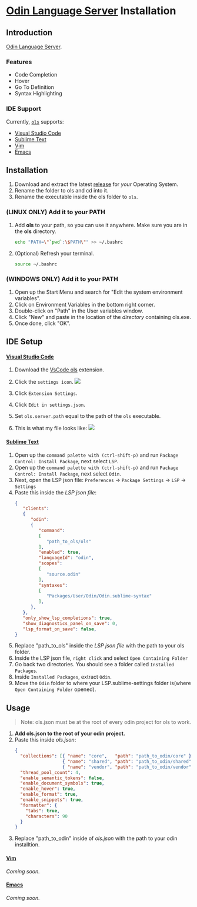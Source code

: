 # [Odin Language Server](https://github.com/DanielGavin/ols) Installation

## Introduction

[Odin Language Server](https://github.com/DanielGavin/ols).

### Features
- Code Completion 
- Hover
- Go To Definition
- Syntax Highlighting

### IDE Support
Currently, [`ols`](https://github.com/DanielGavin/ols) supports:
 - [Visual Studio Code](https://code.visualstudio.com/)
 - [Sublime Text](https://www.sublimetext.com/)
 - [Vim](https://www.vim.org/)
 - [Emacs](https://www.gnu.org/software/emacs/)

## Installation
1. Download and extract the latest [release](https://github.com/DanielGavin/ols/releases) for *your* Operating System.
2. Rename the folder to ols and cd into it.
3. Rename the executable inside the ols folder to `ols`.

### (LINUX ONLY) Add it to your PATH
1. Add **ols** to your path, so you can use it anywhere. Make sure you are in the **ols** directory.

    ```sh
    echo "PATH=\"`pwd`:\$PATH\"" >> ~/.bashrc
    ```
2. (Optional) Refresh your terminal.

    ```sh
    source ~/.bashrc
    ```

### (WINDOWS ONLY) Add it to your PATH
1. Open up the Start Menu and search for "Edit the system environment variables".
2. Click on Environment Variables in the bottom right corner.
3. Double-click on "Path" in the User variables window.
4. Click "New" and paste in the location of the *directory* containing ols.exe.
5. Once done, click "OK".

## IDE Setup
#### [Visual Studio Code](https://code.visualstudio.com/)

1. Download the [VsCode ols](https://marketplace.visualstudio.com/items?itemName=DanielGavin.ols) extension.
2. Click the `settings icon`.
![](/images/installation/ols_settings.png)
3. Click `Extension Settings`.
4. Click `Edit in settings.json`.
5. Set `ols.server.path` equal to the path of the `ols` executable.

6. This is what my file looks like:
![](/images/installation/ols_config_file.png)
#### [Sublime Text](https://www.sublimetext.com/)
1. Open up the `command palette with (ctrl-shift-p)` and run `Package Control: Install Package`, next select ``LSP``.
2. Open up the `command palette with (ctrl-shift-p)` and run `Package Control: Install Package`, next select ``Odin``.
3. Next, open the LSP json file: `Preferences` -> `Package Settings` -> `LSP` -> `Settings`
4. Paste this inside the *LSP json file*:
   ```json
   {
      "clients":
      {
         "odin":
         {
            "command":
            [
               "path_to_ols/ols"
            ],
            "enabled": true,
            "languageId": "odin",
            "scopes":
            [
               "source.odin"
            ],
            "syntaxes":
            [
               "Packages/User/Odin/Odin.sublime-syntax"
            ],
         },
      },
      "only_show_lsp_completions": true,
      "show_diagnostics_panel_on_save": 0,
      "lsp_format_on_save": false,
   }
   
   ```
5. Replace "path_to_ols" inside the *LSP json file* with the path to your ols folder.
6. Inside the LSP json file, `right click` and select `Open Containing Folder`
7. Go back two directories. You should see a folder called `Installed Packages`.
8. Inside `Installed Packages`, extract `Odin`.
9. Move the `Odin` folder to where your LSP.sublime-settings folder is(where `Open Containing Folder` opened).

## Usage
> Note: ols.json must be at the root of every odin project for ols to work.
1. **Add ols.json to the root of your odin project.**
2. Paste this inside *ols.json*:
   ```json
   {
     "collections": [{ "name": "core",   "path": "path_to_odin/core" },
                     { "name": "shared", "path": "path_to_odin/shared" },
                     { "name": "vendor", "path": "path_to_odin/vendor" }],
     "thread_pool_count": 4,
     "enable_semantic_tokens": false,
     "enable_document_symbols": true,
     "enable_hover": true,
     "enable_format": true,
     "enable_snippets": true,
     "formatter": {
       "tabs": true,
       "characters": 90
     }
   }
   ```
3. Replace "path_to_odin" inside of *ols.json* with the path to your odin installtion.

#### [Vim](https://www.vim.org/)
*Coming soon.*
#### [Emacs](https://www.gnu.org/software/emacs/)
*Coming soon.*
